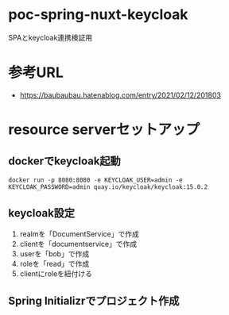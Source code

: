 # poc-spring-nuxt-keycloak
SPAとkeycloak連携検証用

# 参考URL
* https://baubaubau.hatenablog.com/entry/2021/02/12/201803

# resource serverセットアップ

## dockerでkeycloak起動
`docker run -p 8080:8080 -e KEYCLOAK_USER=admin -e KEYCLOAK_PASSWORD=admin quay.io/keycloak/keycloak:15.0.2`

## keycloak設定
1. realmを「DocumentService」で作成
2. clientを「documentservice」で作成
3. userを「bob」で作成
4. roleを「read」で作成
5. clientにroleを紐付ける

## Spring Initializrでプロジェクト作成

## 
